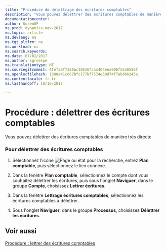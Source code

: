 ```yaml
---
title: "Procédure de délettrage des écritures comptables"
description: "Vous pouvez délettrer des écritures comptables de manière très directe."
documentationcenter: 
author: SorenGP
ms.prod: dynamics-nav-2017
ms.topic: article
ms.devlang: na
ms.tgt_pltfrm: na
ms.workload: na
ms.search.keywords: 
ms.date: 07/01/2017
ms.author: sgroespe
ms.translationtype: HT
ms.sourcegitcommit: 4fefaef7380ac10836fcac404eea006f55d8556f
ms.openlocfilehash: 1088a41cd87bfc177bf7574e58d74f7abd4b245a
ms.contentlocale: fr-fr
ms.lasthandoff: 10/16/2017

---
```

# <a name="how-to-unapply-general-ledger-entries"></a>Procédure : délettrer des écritures comptables
Vous pouvez délettrer des écritures comptables de manière très directe.  
  
### <a name="to-unapply-general-ledger-entries"></a>Pour délettrer des écritures comptables  
  
1.  Sélectionnez l'icône ![Page ou état pour la recherche](media/ui-search/search_small.png "Page ou état pour la recherche"), entrez **Plan comptable**, puis sélectionnez le lien connexe.  
  
2.  Dans la fenêtre **Plan comptable**, sélectionnez le compte dont vous souhaitez délettrer les écritures, puis sous l'onglet **Naviguer**, dans le groupe **Compte**, choisissez **Lettrer écritures**.  
  
3.  Dans la fenêtre **Lettrage écritures comptables**, sélectionnez les écritures comptables à délettrer.  
  
4.  Sous l'onglet **Naviguer**, dans le groupe **Processus**, choisissez **Délettrer les écritures**.  
  
## <a name="see-also"></a>Voir aussi  
 [Procédure : lettrer des écritures comptables](how-to-apply-general-ledger-entries.md)
